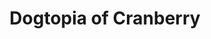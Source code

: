 ---
title: "Dogtopia of Cranberry"
url: /cranberry-twp/dogtopia-of-cranberry/
shop: pet grooming
---